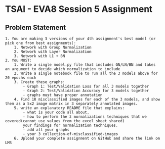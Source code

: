 # TSAI - EVA8 Session 5 Assignment

## Problem Statement

    1. You are making 3 versions of your 4th assignment's best model (or pick one from best assignments):  
        1. Network with Group Normalization  
        2. Network with Layer Normalization  
        3. Network with L1 + BN  
    2. You MUST:  
        1. Write a single model.py file that includes GN/LN/BN and takes an argument to decide which normalization to include  
        2. Write a single notebook file to run all the 3 models above for 20 epochs each  
        3. Create these graphs:
            - Graph 1: Test/Validation Loss for all 3 models together  
            - Graph 2: Test/Validation Accuracy for 3 models together  
            - graphs must have proper annotation  
        4. Find 10 misclassified images for each of the 3 models, and show them as a 5x2 image matrix in 3 separately annotated images.  
        5. write an explanatory README file that explains:  
            - what is your code all about,  
            - how to perform the 3 normalizations techniques that we covered(cannot use values from the excel sheet shared)
            your findings for normalization techniques,  
            - add all your graphs  
            - your 3 collection-of-misclassified-images  
        6. Upload your complete assignment on GitHub and share the link on LMS  
